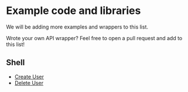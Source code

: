 Example code and libraries
==========================

We will be adding more examples and wrappers to this list.

Wrote your own API wrapper? Feel free to open a pull request and add to this list!


Shell
-----

* [Create User](https://github.com/virtualconnect/mailprotector-api/blob/master/libraries/shell/create_user.sh)
* [Delete User](https://github.com/virtualconnect/mailprotector-api/blob/master/libraries/shell/delete_user.sh)